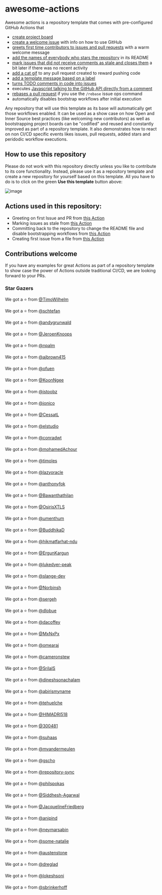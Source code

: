# awesome-actions

Awesome actions is a repository template that comes with pre-configured GitHub Actions that
* [create project board](.github/workflows/bootstrap.yml)
* [create a welcome issue](.github/workflows/bootstrap.yml) with info on how to use GitHub
* [greets first time contributors to issues and pull requests](.github/workflows/greetings.yml) with a warm welcome message
* [add the names of everybody who stars the repository](.github/workflows/add-stars.yml#L9-L17) in its README
* [mark issues that did not receive comments as stale and closes them](.github/workflows/stale.yml) a bit later if there was no recent activity
* [add a cat gif](https://github.blog/2020-04-09-featured-actions-from-the-github-actions-hackathon/#action-cats) to any pull request created to reward pushing code
* [add a template message based on a label](https://github.blog/2020-04-09-featured-actions-from-the-github-actions-hackathon/#actions-label-commenter)
* [turns TODO comments in code into issues](https://github.blog/2020-04-09-featured-actions-from-the-github-actions-hackathon/#todo-to-issue)
* executes [Javascript talking to the GitHub API directly from a comment](https://github.blog/2020-04-09-featured-actions-from-the-github-actions-hackathon/#actions-comment-run)
* [rebases a pull request](https://github.com/marketplace/actions/automatic-rebase) if you use the `/rebase` issue ops command
* automatically disables bootstrap workflows after initial execution

Any repository that will use this template as its base will automatically get those workflows enabled. It can be used as a show case on how Open and Inner Source best practices (like welcoming new contributors) as well as bootstrapping project boards can be "codified" and reused and constantly improved as part of a repository template. It also demonstrates how to react on non CI/CD specific events likes issues, pull requests, added stars and peridodic workflow executions.

## How to use this repository

Please do not work with this repository directly unless you like to contribute to its core functionality. Instead, please use it as a repository template and create a new repository for yourself based on this template. All you have to do is to click on the green __Use this template__ button above:

![image](https://user-images.githubusercontent.com/1872314/64283899-a8f1c780-cf58-11e9-8998-55872ef55784.png)


## Actions used in this repository:

- Greeting on first Issue and PR from [this Action](https://github.com/actions/first-interaction)
- Marking issues as stale from [this Action](https://github.com/actions/stale)
- Committing back to the repository to change the README file and disable bootstrapping workflows from [this Action](https://github.com/elstudio/actions-js-build/tree/master/commit)
- Creating first issue from a file from [this Action](https://github.com/peter-evans/create-issue-from-file)

## Contributions welcome

If you have any examples for great Actions as part of a repository template to show case the power of Actions outside traditional CI/CD, we are looking forward to your PRs.

### Star Gazers


We got a :star: from [@TimoWilhelm](https://github.com/TimoWilhelm)

We got a :star: from [@schtefan](https://github.com/schtefan)

We got a :star: from [@andygrunwald](https://github.com/andygrunwald)

We got a :star: from [@JeroenKnoops](https://github.com/JeroenKnoops)

We got a :star: from [@npalm](https://github.com/npalm)

We got a :star: from [@ajbrown415](https://github.com/ajbrown415)

We got a :star: from [@ofuen](https://github.com/ofuen)

We got a :star: from [@KoonNgee](https://github.com/KoonNgee)

We got a :star: from [@jstoobz](https://github.com/jstoobz)

We got a :star: from [@jonico](https://github.com/jonico)

We got a :star: from [@CessatL](https://github.com/CessatL)

We got a :star: from [@elstudio](https://github.com/elstudio)

We got a :star: from [@conradwt](https://github.com/conradwt)

We got a :star: from [@mohamedAchour](https://github.com/mohamedAchour)

We got a :star: from [@timoles](https://github.com/timoles)

We got a :star: from [@lazyoracle](https://github.com/lazyoracle)

We got a :star: from [@anthonyfok](https://github.com/anthonyfok)

We got a :star: from [@Bawanthathilan](https://github.com/Bawanthathilan)

We got a :star: from [@OsirisXTLS](https://github.com/OsirisXTLS)

We got a :star: from [@umenthum](https://github.com/umenthum)

We got a :star: from [@BuddhikaD](https://github.com/BuddhikaD)

We got a :star: from [@hikmatfarhat-ndu](https://github.com/hikmatfarhat-ndu)

We got a :star: from [@ErgunKargun](https://github.com/ErgunKargun)

We got a :star: from [@lukedyer-peak](https://github.com/lukedyer-peak)

We got a :star: from [@slange-dev](https://github.com/slange-dev)

We got a :star: from [@Norbinsh](https://github.com/Norbinsh)

We got a :star: from [@sergeh](https://github.com/sergeh)

We got a :star: from [@dlobue](https://github.com/dlobue)

We got a :star: from [@dacoffey](https://github.com/dacoffey)

We got a :star: from [@MxNxPx](https://github.com/MxNxPx)

We got a :star: from [@omearaj](https://github.com/omearaj)

We got a :star: from [@cameronstew](https://github.com/cameronstew)

We got a :star: from [@SrilalS](https://github.com/SrilalS)

We got a :star: from [@dineshsonachalam](https://github.com/dineshsonachalam)

We got a :star: from [@abirismyname](https://github.com/abirismyname)

We got a :star: from [@tehuelche](https://github.com/tehuelche)

We got a :star: from [@HIMADRI518](https://github.com/HIMADRI518)

We got a :star: from [@300481](https://github.com/300481)

We got a :star: from [@suhaas](https://github.com/suhaas)

We got a :star: from [@mvandermeulen](https://github.com/mvandermeulen)

We got a :star: from [@gscho](https://github.com/gscho)

We got a :star: from [@repository-sync](https://github.com/repository-sync)

We got a :star: from [@philspokas](https://github.com/philspokas)

We got a :star: from [@Siddhesh-Agarwal](https://github.com/Siddhesh-Agarwal)

We got a :star: from [@JacquelineFriedberg](https://github.com/JacquelineFriedberg)

We got a :star: from [@anipind](https://github.com/anipind)

We got a :star: from [@neymarsabin](https://github.com/neymarsabin)

We got a :star: from [@some-natalie](https://github.com/some-natalie)

We got a :star: from [@austenstone](https://github.com/austenstone)

We got a :star: from [@dreglad](https://github.com/dreglad)

We got a :star: from [@lokeshsoni](https://github.com/lokeshsoni)

We got a :star: from [@sbrinkerhoff](https://github.com/sbrinkerhoff)
